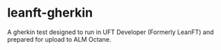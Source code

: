 # leanft-gherkin
A gherkin test designed to run in UFT Developer (Formerly LeanFT) and prepared for upload to ALM Octane. 
